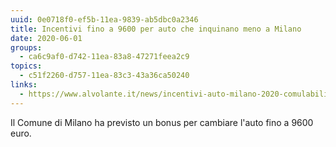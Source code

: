 ```yaml
---
uuid: 0e0718f0-ef5b-11ea-9839-ab5dbc0a2346
title: Incentivi fino a 9600 per auto che inquinano meno a Milano
date: 2020-06-01
groups:
  - ca6c9af0-d742-11ea-83a8-47271feea2c9
topics:
  - c51f2260-d757-11ea-83c3-43a36ca50240
links:
  - https://www.alvolante.it/news/incentivi-auto-milano-2020-comulabili-con-statali-368831
---
```

Il Comune di Milano ha previsto un bonus per cambiare l'auto fino a 9600 euro.